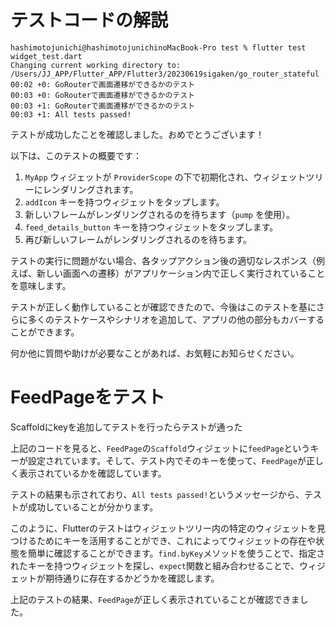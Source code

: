 # テストコードの解説
```
hashimotojunichi@hashimotojunichinoMacBook-Pro test % flutter test widget_test.dart
Changing current working directory to: /Users/JJ_APP/Flutter_APP/Flutter3/20230619sigaken/go_router_stateful
00:02 +0: GoRouterで画面遷移ができるかのテスト                                                                                               00:03 +0: GoRouterで画面遷移ができるかのテスト                                                                                               00:03 +1: GoRouterで画面遷移ができるかのテスト                                                                                               00:03 +1: All tests passed!                                
```

テストが成功したことを確認しました。おめでとうございます！

以下は、このテストの概要です：

1. `MyApp` ウィジェットが `ProviderScope` の下で初期化され、ウィジェットツリーにレンダリングされます。
2. `addIcon` キーを持つウィジェットをタップします。
3. 新しいフレームがレンダリングされるのを待ちます（`pump` を使用）。
4. `feed_details_button` キーを持つウィジェットをタップします。
5. 再び新しいフレームがレンダリングされるのを待ちます。

テストの実行に問題がない場合、各タップアクション後の適切なレスポンス（例えば、新しい画面への遷移）がアプリケーション内で正しく実行されていることを意味します。 

テストが正しく動作していることが確認できたので、今後はこのテストを基にさらに多くのテストケースやシナリオを追加して、アプリの他の部分もカバーすることができます。

何か他に質問や助けが必要なことがあれば、お気軽にお知らせください。

# FeedPageをテスト
Scaffoldにkeyを追加してテストを行ったらテストが通った

上記のコードを見ると、`FeedPage`の`Scaffold`ウィジェットに`feedPage`というキーが設定されています。そして、テスト内でそのキーを使って、`FeedPage`が正しく表示されているかを確認しています。

テストの結果も示されており、`All tests passed!`というメッセージから、テストが成功していることが分かります。

このように、Flutterのテストはウィジェットツリー内の特定のウィジェットを見つけるためにキーを活用することができ、これによってウィジェットの存在や状態を簡単に確認することができます。`find.byKey`メソッドを使うことで、指定されたキーを持つウィジェットを探し、`expect`関数と組み合わせることで、ウィジェットが期待通りに存在するかどうかを確認します。

上記のテストの結果、`FeedPage`が正しく表示されていることが確認できました。